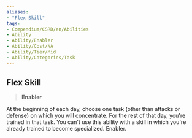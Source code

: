 ```yaml
---
aliases:
- "Flex Skill"
tags:
- Compendium/CSRD/en/Abilities
- Ability
- Ability/Enabler
- Ability/Cost/NA
- Ability/Tier/Mid
- Ability/Categories/Task
---
```


  
## Flex Skill  
>**Enabler**
  
At the beginning of each day, choose one task (other than attacks or defense) on which you will concentrate. For the rest of that day, you're trained in that task. You can't use this ability with a skill in which you're already trained to become specialized. Enabler.